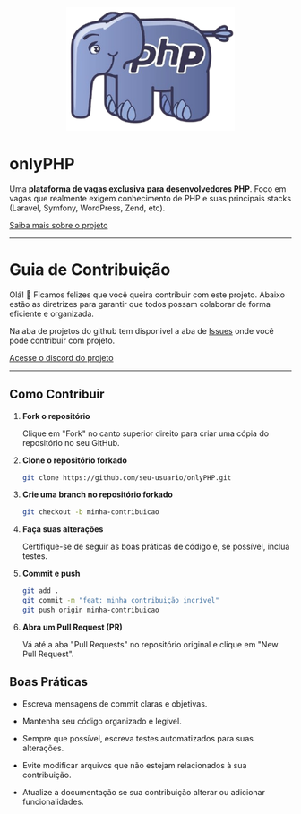 <p align="center"><a href="https://laravel.com" target="_blank"><img src="/public/images/logo/php.png" width="300" alt="Laravel Logo"></a></p>

# onlyPHP

Uma **plataforma de vagas exclusiva para desenvolvedores PHP**. Foco em vagas que realmente exigem conhecimento de PHP e suas principais stacks (Laravel, Symfony, WordPress, Zend, etc).

[Saiba mais sobre o projeto](https://www.linkedin.com/posts/lucio-azevedo_php-laravel-project-activity-7351569054828036097-3hx4?utm_source=share&utm_medium=member_desktop&rcm=ACoAAFbTjrQB3b6Yq39yznOrI7H_4kKeUbbFTNE)

---
# Guia de Contribuição

Olá! 👋 Ficamos felizes que você queira contribuir com este projeto. Abaixo estão as diretrizes para garantir que todos possam colaborar de forma eficiente e organizada.

Na aba de projetos do github tem disponivel a aba de [Issues](https://github.com/Lucio-Gabriel/onlyPHP/issues) onde você pode contribuir com projeto.

[Acesse o discord do projeto](https://discord.gg/a9VSs7jA)

--- 

## Como Contribuir

1. **Fork o repositório**

   Clique em "Fork" no canto superior direito para criar uma cópia do repositório no seu GitHub.


2. **Clone o repositório forkado**

   ```bash
   git clone https://github.com/seu-usuario/onlyPHP.git
    ```
3. **Crie uma branch no repositório forkado**

    ```bash
   git checkout -b minha-contribuicao
    ```
4. **Faça suas alterações**

   Certifique-se de seguir as boas práticas de código e, se possível, inclua testes.


5. **Commit e push**
    ```bash
    git add .
    git commit -m "feat: minha contribuição incrível"
    git push origin minha-contribuicao
    ```
  
6. **Abra um Pull Request (PR)**

    Vá até a aba "Pull Requests" no repositório original e clique em "New Pull Request".

## Boas Práticas ##

- Escreva mensagens de commit claras e objetivas.

- Mantenha seu código organizado e legível.

- Sempre que possível, escreva testes automatizados para suas alterações.

- Evite modificar arquivos que não estejam relacionados à sua contribuição.

- Atualize a documentação se sua contribuição alterar ou adicionar funcionalidades.
    
